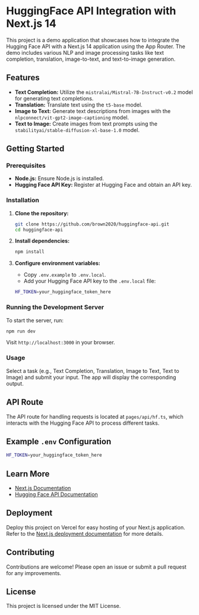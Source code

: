 # HuggingFace API Integration with Next.js 14

This project is a demo application that showcases how to integrate the Hugging Face API with a Next.js 14 application using the App Router. The demo includes various NLP and image processing tasks like text completion, translation, image-to-text, and text-to-image generation.

## Features

- **Text Completion:** Utilize the `mistralai/Mistral-7B-Instruct-v0.2` model for generating text completions.
- **Translation:** Translate text using the `t5-base` model.
- **Image to Text:** Generate text descriptions from images with the `nlpconnect/vit-gpt2-image-captioning` model.
- **Text to Image:** Create images from text prompts using the `stabilityai/stable-diffusion-xl-base-1.0` model.

## Getting Started

### Prerequisites

- **Node.js:** Ensure Node.js is installed.
- **Hugging Face API Key:** Register at Hugging Face and obtain an API key.

### Installation

1. **Clone the repository:**

   ```bash
   git clone https://github.com/brown2020/huggingface-api.git
   cd huggingface-api
   ```

2. **Install dependencies:**

   ```bash
   npm install
   ```

3. **Configure environment variables:**

   - Copy `.env.example` to `.env.local`.
   - Add your Hugging Face API key to the `.env.local` file:

   ```bash
   HF_TOKEN=your_huggingface_token_here
   ```

### Running the Development Server

To start the server, run:

```bash
npm run dev
```

Visit `http://localhost:3000` in your browser.

### Usage

Select a task (e.g., Text Completion, Translation, Image to Text, Text to Image) and submit your input. The app will display the corresponding output.

## API Route

The API route for handling requests is located at `pages/api/hf.ts`, which interacts with the Hugging Face API to process different tasks.

## Example `.env` Configuration

```bash
HF_TOKEN=your_huggingface_token_here
```

## Learn More

- [Next.js Documentation](https://nextjs.org/docs)
- [Hugging Face API Documentation](https://huggingface.co/docs)

## Deployment

Deploy this project on Vercel for easy hosting of your Next.js application. Refer to the [Next.js deployment documentation](https://nextjs.org/docs/deployment) for more details.

## Contributing

Contributions are welcome! Please open an issue or submit a pull request for any improvements.

## License

This project is licensed under the MIT License.
